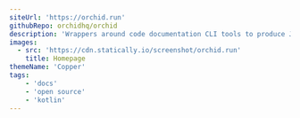 ```yaml
---
siteUrl: 'https://orchid.run'
githubRepo: orchidhq/orchid
description: 'Wrappers around code documentation CLI tools to produce JSON models, usable as libraries.'
images:
  - src: 'https://cdn.statically.io/screenshot/orchid.run'
    title: Homepage
themeName: 'Copper'
tags:
    - 'docs'
    - 'open source'
    - 'kotlin'
---
```


